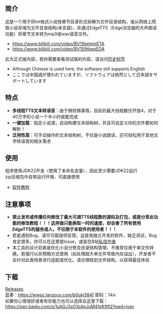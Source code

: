 ## 简介

这是一个用于将txt格式小说按章节目录形式拆解为文件目录结构，或从网络上爬取小说存储为文件目录结构(未实装)，并通过EdgeTTS（Edge浏览器的大声朗读功能）将章节文本转为mp3或wav语音文件。
- <https://www.bilibili.com/video/BV15ketemETA>
- <https://www.bilibili.com/video/BV159tbeqEDA>

此为正式版内容，若你需要查看测试版的内容，请访问[历史标签](<https://github.com/Mai-Onsyn/VeloVoice/tree/Test-v0.6.2>)

- Although Chinese is used here, the software still supports English
- ここでは中国語が使われていますが、ソフトウェアは依然として日本語をサポートしています

## 特点

- **多线程TTS文本转语音**：由于微软搞事情，目前的最大线程数仅开放4，对于40万字的小说一个半小时就能完成
- **一键加载**：指定小说源，自动构建文本结构树，并且可自定义你的文件要如何解析！
- **泛用性高**：可手动操作的文本结构树，不仅是小说朗读，还可轻松用于其他文字转语音的相关需求

## 使用

程序使用JDK22开发（使用了未命名变量），因此至少需要JDK22运行   
zip压缩包中自带运行环境，可直接使用
- [软件教程](https://github.com/Mai-Onsyn/VeloVoice/wiki)

## 注意事项

- **禁止发布或传播任何修改了最大可调TTS线程数的源码及打包，或是分享此功能的修改教程！！！这样做只能换取一时的速度，却会害了所有使用EdgeTTS的服务或人，不仅限于本软件的使用者！！！**
- 若是遇到Bug，请尽可能提供反馈，这是我独立开发的软件，缺乏测试，Bug肯定很多。你可以在这里提Issue，或是在B站[私信作者](https://space.bilibili.com/544189344)
- 本工具的设计初衷是优化小说分卷及目录结构管理，不推荐仅用于单文件转换。若强行以非预期方式使用（如处理超大单文件导致内存溢出），开发者不会针对此类场景进行适配或优化。请合理规划文件结构，以获得最佳体验

## 下载

[Releases](https://github.com/Mai-Onsyn/VeloVoice/releases)  
蓝奏：<https://wwpz.lanzouv.com/b0ukj384f> 密码：14ix  
如果你心情很好或者有钞能力也可以选择去这里下载：<https://pan.baidu.com/s/1uAGJ3xO1p4pJuM41pKftfQ?pwd=jvav>
